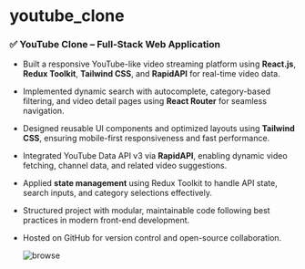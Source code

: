 # youtube_clone

### ✅ **YouTube Clone – Full-Stack Web Application**

* Built a responsive YouTube-like video streaming platform using **React.js**, **Redux Toolkit**, **Tailwind CSS**, and **RapidAPI** for real-time video data.
* Implemented dynamic search with autocomplete, category-based filtering, and video detail pages using **React Router** for seamless navigation.
* Designed reusable UI components and optimized layouts using **Tailwind CSS**, ensuring mobile-first responsiveness and fast performance.
* Integrated YouTube Data API v3 via **RapidAPI**, enabling dynamic video fetching, channel data, and related video suggestions.
* Applied **state management** using Redux Toolkit to handle API state, search inputs, and category selections effectively.
* Structured project with modular, maintainable code following best practices in modern front-end development.
* Hosted on GitHub for version control and open-source collaboration.

  ![browse](https://github.com/user-attachments/assets/b33508c4-bbd9-424d-905d-0e8bcfa3fc7c)



